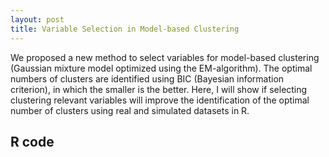 ```yaml
---
layout: post
title: Variable Selection in Model-based Clustering
---
```


We proposed a new method to select variables for model-based clustering (Gaussian mixture model optimized using the EM-algorithm). The optimal numbers of clusters are identified using BIC (Bayesian information criterion), in which the smaller is the better. Here, I will show if selecting clustering relevant variables will improve the identification of the optimal number of clusters using real and simulated datasets in R.

## R code

